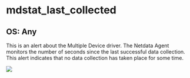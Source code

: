 # mdstat_last_collected

## OS: Any


This is an alert about the Multiple Device driver. The Netdata Agent monitors the number of seconds since the last
successful data collection. This alert indicates that no data collection has taken place for some time.

![](https://drive.google.com/uc?export=view&id=1elXR92OQn3sWVGXUCjpGi-NwcLNYE24g)

